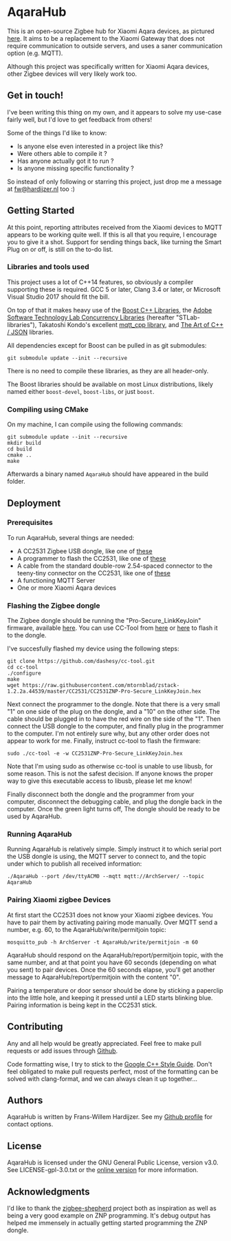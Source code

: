 # AqaraHub

This is an open-source Zigbee hub for Xiaomi Aqara devices, as pictured [here](https://des.gbtcdn.com/uploads/pdm-desc-pic/Electronic/image/2017/04/25/20170425155840_15186.jpg). It aims to be a replacement to the Xiaomi Gateway that does not require communication to outside servers, and uses a saner communication option (e.g. MQTT).

Although this project was specifically written for Xiaomi Aqara devices, other Zigbee devices will very likely work too.

## Get in touch!
I've been writing this thing on my own, and it appears to solve my use-case fairly well, but I'd love to get feedback from others!

Some of the things I'd like to know:

* Is anyone else even interested in a project like this?
* Were others able to compile it ?
* Has anyone actually got it to run ?
* Is anyone missing specific functionality ?

So instead of only following or starring this project, just drop me a message at fw@hardijzer.nl too :)

## Getting Started

At this point, reporting attributes received from the Xiaomi devices to MQTT appears to be working quite well. If this is all that you require, I encourage you to give it a shot.
Support for sending things back, like turning the Smart Plug on or off, is still on the to-do list.

### Libraries and tools used

This project uses a lot of C++14 features, so obviously a compiler supporting these is required. GCC 5 or later, Clang 3.4 or later, or Microsoft Visual Studio 2017 should fit the bill.

On top of that it makes heavy use of the [Boost C++ Libraries](http://www.boost.org/), the [Adobe Software Technology Lab Concurrency Libraries](https://github.com/stlab/libraries/) (hereafter "STLab-libraries"), Takatoshi Kondo's excellent [mqtt\_cpp library](https://github.com/redboltz/mqtt_cpp), and [The Art of C++ / JSON](https://github.com/taocpp/json) libraries.

All dependencies except for Boost can be pulled in as git submodules:
```
git submodule update --init --recursive
```
There is no need to compile these libraries, as they are all header-only.

The Boost libraries should be available on most Linux distributions, likely named either ```boost-devel```, ```boost-libs```, or just ```boost```.

### Compiling using CMake
On my machine, I can compile using the following commands:
```
git submodule update --init --recursive
mkdir build
cd build
cmake ..
make
```
Afterwards a binary named ```AqaraHub``` should have appeared in the build folder.

## Deployment

### Prerequisites
To run AqaraHub, several things are needed:

- A CC2531 Zigbee USB dongle, like one of [these](https://www.aliexpress.com/wholesale?SearchText=CC2531+USB+Dongle)
- A programmer to flash the CC2531, like one of [these](https://www.aliexpress.com/wholesale?catId=0&initiative_id=SB_20180329140214&SearchText=CC+Debugger+ZIGBEE+emulator)
- A cable from the standard double-row 2.54-spaced connector to the teeny-tiny connector on the CC2531, like one of [these](https://www.aliexpress.com/wholesale?SearchText=CC2531+Cable)
- A functioning MQTT Server
- One or more Xiaomi Aqara devices

### Flashing the Zigbee dongle
The Zigbee dongle should be running the "Pro-Secure\_LinkKeyJoin" firmware, available [here](https://github.com/mtornblad/zstack-1.2.2a.44539/blob/master/CC2531/CC2531ZNP-Pro-Secure_LinkKeyJoin.hex). You can use CC-Tool from [here](https://sourceforge.net/projects/cctool/files/) or [here](https://github.com/dashesy/cc-tool) to flash it to the dongle.

I've succesfully flashed my device using the following steps:
```
git clone https://github.com/dashesy/cc-tool.git
cd cc-tool
./configure
make
wget https://raw.githubusercontent.com/mtornblad/zstack-1.2.2a.44539/master/CC2531/CC2531ZNP-Pro-Secure_LinkKeyJoin.hex
```
Next connect the programmer to the dongle. Note that there is a very small "1" on one side of the plug on the dongle, and a "10" on the other side. The cable should be plugged in to have the red wire on the side of the "1". Then connect the USB dongle to the computer, and finally plug in the programmer to the computer. I'm not entirely sure why, but any other order does not appear to work for me.
Finally, instruct cc-tool to flash the firmware:
```
sudo ./cc-tool -e -w CC2531ZNP-Pro-Secure_LinkKeyJoin.hex
```
Note that I'm using sudo as otherwise cc-tool is unable to use libusb, for some reason. This is not the safest decision. If anyone knows the proper way to give this executable access to libusb, please let me know!

Finally disconnect both the dongle and the programmer from your computer, disconnect the debugging cable, and plug the dongle back in the computer. Once the green light turns off, The dongle should be ready to be used by AqaraHub.

### Running AqaraHub
Running AqaraHub is relatively simple. Simply instruct it to which serial port the USB dongle is using, the MQTT server to connect to, and the topic under which to publish all received information:
```
./AqaraHub --port /dev/ttyACM0 --mqtt mqtt://ArchServer/ --topic AqaraHub
```

### Pairing Xiaomi zigbee Devices
At first start the CC2531 does not know your Xiaomi zigbee devices. You have to pair them by activating pairing mode manually. Over MQTT send a number, e.g. 60, to the AqaraHub/write/permitjoin topic:
```
mosquitto_pub -h ArchServer -t AqaraHub/write/permitjoin -m 60
```
AqaraHub should respond on the AqaraHub/report/permitjoin topic, with the same number, and at that point you have 60 seconds (depending on what you sent) to pair devices. Once the 60 seconds elapse, you'll get another message to AqaraHub/report/permitjoin with the content "0".

Pairing a temperature or door sensor should be done by sticking a paperclip into the little hole, and keeping it pressed until a LED starts blinking blue.
Pairing information is being kept in the CC2531 stick. 

## Contributing
Any and all help would be greatly appreciated. Feel free to make pull requests or add issues through [Github](https://github.com/Frans-Willem/AqaraHub).

Code formatting wise, I try to stick to the [Google C++ Style Guide](https://google.github.io/styleguide/cppguide.html). Don't feel obligated to make pull requests perfect, most of the formatting can be solved with clang-format, and we can always clean it up together...

## Authors
AqaraHub is written by Frans-Willem Hardijzer. See my [Github profile](https://github.com/Frans-Willem) for contact options.

## License
AqaraHub is licensed under the GNU General Public License, version v3.0. See LICENSE-gpl-3.0.txt or the [online version](https://www.gnu.org/licenses/gpl-3.0.txt) for more information.

## Acknowledgments
I'd like to thank the [zigbee-shepherd](https://github.com/zigbeer/zigbee-shepherd) project both as inspiration as well as being a very good example on ZNP programming. It's debug output has helped me immensely in actually getting started programming the ZNP dongle.
